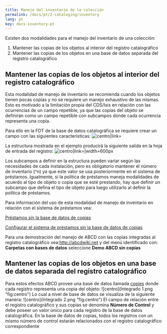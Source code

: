 ```yaml
---
title: Manejo del inventario de la colección
permalink: /docs/pt/2-cataloging/inventory
lang: pt
key: docs-inventory-pt
---
```



Existen dos modalidades para el manejo del inventario de una colección:

1.  Mantener las copias de los objetos al interior del registro
    catalográfico
2.  Mantener las copias de los objetos en una base de datos separada del
    registro catalográfico

Mantener las copias de los objetos al interior del registro catalográfico
-------------------------------------------------------------------------

Esta modalidad de manejo de inventario se recomienda cuando los objetos
tienen pocas copias y no se requiere un manejo exhaustivo de las mismas.
Esto es motivado a la limitación propia del CDS/Isis en relación con las
ocurrencias de un campo repetible, ya que las copias del objeto se
definirán como un campo repetible con subcampos donde cada ocurrencia
representa una copia.

Para ello en la FDT de la base de datos catalográfica se requiere crear
un campo con las siguientes características:
![centro|link=](Estructurafdt101.png "fig:centro|link=")

La estructura mostrada en el ejemplo producirá la siguiente salida en la
hoja de entrada del registro:
![centro|link=|width=600px](Formatoentrada101.png "fig:centro|link=|width=600px")

Los subcampos a definir en la estructura pueden variar según las
necesidades de cada instalación, pero es obligatorio mantener el número
de inventario (\^n) ya que este valor se usa posteriormente en el
sistema de préstamos. Igualmente, si la politica de préstamos maneja
modalidades de acuerdo al tipo de objeto o copia que se esté prestando,
hay que definir un subcampo que defina el tipo de objeto para luego
utilizarlo al definir la política de préstamos.

Para información del uso de esta modalidad de manejo de inventario en
relación con el sistema de préstamos vea:

[Préstamos sin la base de datos de
copias](Préstamos_sin_la_base_de_datos_de_copias "wikilink")

[Configurar el sistema de préstamos sin la base de datos de
copias](Configurar_el_sistema_de_préstamos_sin_la_base_de_datos_de_copias "wikilink")

Para una demostración del manejo de ABCD con las copias integradas al
registro catalográfico
vea:[<http://abcdwiki.net>](http://abcdwiki.net/ABCD/?lang=es) y del
menú identificado con: **Carpetas con bases de datos** seleccione **Demo
ABCD sin copias**

Mantener las copias de los objetos en una base de datos separada del registro catalográfico
-------------------------------------------------------------------------------------------

Para estos efectos ABCD provee una base de datos llamada
[copies](copies "wikilink") donde cada registro representa una copia del
objeto: ![centro](Integrado 1.png "fig:centro") Lo cual a nivel de base
de datos se visualiza de la siguiente manera:
![centro](Integrado 2.png "fig:centro") El campo de relación entre el
registro catalográfico y sus copias se denomina **Número de Control** y
debe poseer un valor único para cada registro de la base de datos
catalográfica. En la base de datos de copias, todos los registros con un
mismo número de control estarán relacionados con el registro
catalográfico correspondiente
